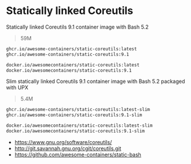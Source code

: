 # Statically linked Coreutils

Statically linked Coreutils 9.1 container image with Bash 5.2

> 59M

```bash
ghcr.io/awesome-containers/static-coreutils:latest
ghcr.io/awesome-containers/static-coreutils:9.1

docker.io/awesomecontainers/static-coreutils:latest
docker.io/awesomecontainers/static-coreutils:9.1
```

Slim statically linked Coreutils 9.1 container image with Bash 5.2
packaged with UPX

> 5.4M

```bash
ghcr.io/awesome-containers/static-coreutils:latest-slim
ghcr.io/awesome-containers/static-coreutils:9.1-slim

docker.io/awesomecontainers/static-coreutils:latest-slim
docker.io/awesomecontainers/static-coreutils:9.1-slim
```

* <https://www.gnu.org/software/coreutils/>
* <http://git.savannah.gnu.org/cgit/coreutils.git>
* <https://github.com/awesome-containers/static-bash>
